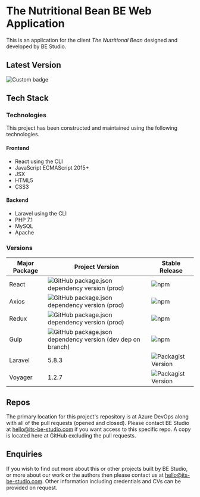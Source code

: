 # The Nutritional Bean BE Web Application

This is an application for the client _The Nutritional Bean_ designed and developed by BE Studio.

## Latest Version

![Custom badge](https://img.shields.io/endpoint?style=flat&url=https%3A%2F%2Frunkit.io%2Fbe-studio%2Fapp-versions%2F3.0.13%2Fnutribean)

## Tech Stack

### Technologies

This project has been constructed and maintained using the following technologies.

#### Frontend

- React using the CLI
- JavaScript ECMAScript 2015+
- JSX
- HTML5
- CSS3

#### Backend

- Laravel using the CLI
- PHP 7.1
- MySQL
- Apache

### Versions

|Major Package|Project Version|Stable Release|
|--|--|--|
|React|![GitHub package.json dependency version (prod)](https://img.shields.io/github/package-json/dependency-version/be-studio/nutritional-bean/react)|![npm](https://img.shields.io/npm/v/react)|
|Axios|![GitHub package.json dependency version (prod)](https://img.shields.io/github/package-json/dependency-version/be-studio/nutritional-bean/axios)|![npm](https://img.shields.io/npm/v/axios)|
|Redux|![GitHub package.json dependency version (prod)](https://img.shields.io/github/package-json/dependency-version/be-studio/nutritional-bean/redux)|![npm](https://img.shields.io/npm/v/redux)|
|Gulp|![GitHub package.json dependency version (dev dep on branch)](https://img.shields.io/github/package-json/dependency-version/be-studio/nutritional-bean/dev/gulp)|![npm](https://img.shields.io/npm/v/gulp)|
|Laravel|5.8.3|![Packagist Version](https://img.shields.io/packagist/v/laravel/framework?label=laravel)|
|Voyager|1.2.7|![Packagist Version](https://img.shields.io/packagist/v/tcg/voyager?label=voyager)|

## Repos

The primary location for this project's repository is at Azure DevOps along with all of the pull requests (opened and closed). Please contact BE Studio at [hello@its-be-studio.com](mailto:hello@its-be-studio.com) if you want access to this specific repo. A copy is located here at GitHub excluding the pull requests.

## Enquiries

If you wish to find out more about this or other projects built by BE Studio, or more about our work or the authors then please contact us at [hello@its-be-studio.com](mailto:hello@its-be-studio.com). Other information including credentials and CVs can be provided on request.
